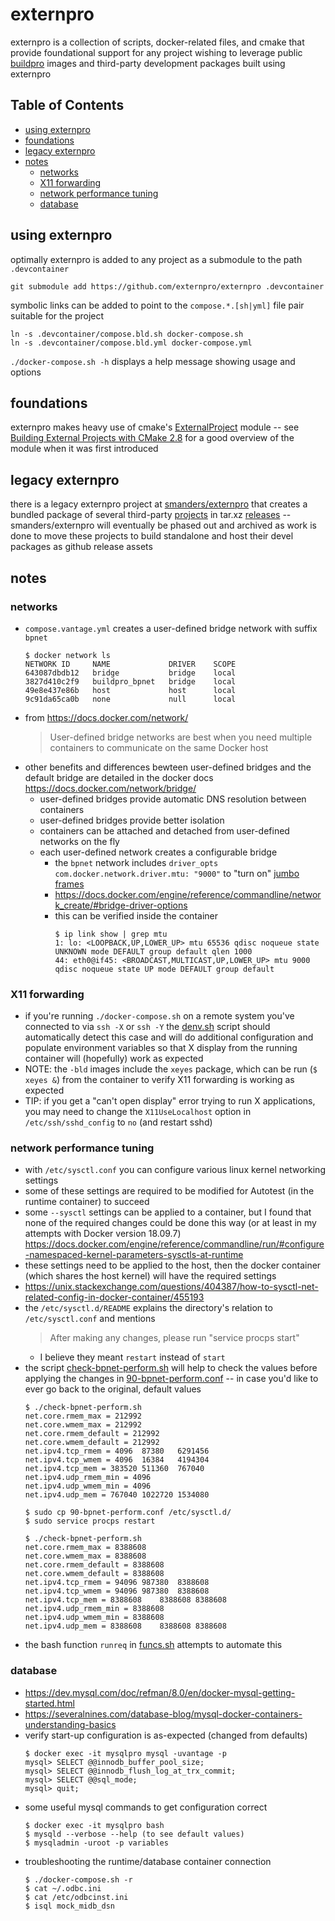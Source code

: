 # externpro

externpro is a collection of scripts, docker-related files, and cmake that provide foundational
support for any project wishing to leverage public [buildpro](https://github.com/externpro/buildpro)
images and third-party development packages built using externpro

## Table of Contents
- [using externpro](#using-externpro)
- [foundations](#foundations)
- [legacy externpro](#legacy-externpro)
- [notes](#notes)
  - [networks](#networks)
  - [X11 forwarding](#X11-forwarding)
  - [network performance tuning](#network-performance-tuning)
  - [database](#database)

## using externpro

optimally externpro is added to any project as a submodule to the path `.devcontainer`
```
git submodule add https://github.com/externpro/externpro .devcontainer
```
symbolic links can be added to point to the `compose.*.[sh|yml]` file pair suitable for the project
```
ln -s .devcontainer/compose.bld.sh docker-compose.sh
ln -s .devcontainer/compose.bld.yml docker-compose.yml
```
`./docker-compose.sh -h` displays a help message showing usage and options

## foundations

externpro makes heavy use of cmake's
[ExternalProject](https://cmake.org/cmake/help/latest/module/ExternalProject.html) module -- see
[Building External Projects with CMake 2.8](https://www.kitware.com/main/wp-content/uploads/2016/01/kitware_quarterly1009.pdf)
for a good overview of the module when it was first introduced

## legacy externpro

there is a legacy externpro project at [smanders/externpro](https://github.com/smanders/externpro)
that creates a bundled package of several third-party
[projects](https://github.com/smanders/externpro/blob/master/projects/README.md) in tar.xz
[releases](https://github.com/smanders/externpro/releases) -- smanders/externpro will eventually be
phased out and archived as work is done to move these projects to build standalone and host their
devel packages as github release assets

## notes

### networks
* `compose.vantage.yml` creates a user-defined bridge network with suffix `bpnet`
  ```
  $ docker network ls
  NETWORK ID     NAME             DRIVER    SCOPE
  643087dbdb12   bridge           bridge    local
  3827d410c2f9   buildpro_bpnet   bridge    local
  49e8e437e86b   host             host      local
  9c91da65ca0b   none             null      local
  ```
* from https://docs.docker.com/network/
  > User-defined bridge networks are best when you need multiple containers to
    communicate on the same Docker host
* other benefits and differences bewteen user-defined bridges and the default bridge
  are detailed in the docker docs
  https://docs.docker.com/network/bridge/
  * user-defined bridges provide automatic DNS resolution between containers
  * user-defined bridges provide better isolation
  * containers can be attached and detached from user-defined networks on the fly
  * each user-defined network creates a configurable bridge
    * the `bpnet` network includes `driver_opts`
      `com.docker.network.driver.mtu: "9000"`
      to "turn on" [jumbo frames](https://en.wikipedia.org/wiki/Jumbo_frame)
    * https://docs.docker.com/engine/reference/commandline/network_create/#bridge-driver-options
    * this can be verified inside the container
      ```
      $ ip link show | grep mtu
      1: lo: <LOOPBACK,UP,LOWER_UP> mtu 65536 qdisc noqueue state UNKNOWN mode DEFAULT group default qlen 1000
      44: eth0@if45: <BROADCAST,MULTICAST,UP,LOWER_UP> mtu 9000 qdisc noqueue state UP mode DEFAULT group default
      ```

### X11 forwarding
* if you're running `./docker-compose.sh` on a remote system you've connected to via `ssh -X` or `ssh -Y`
  the [denv.sh](denv.sh) script should automatically detect this case and will do additional
  configuration and populate environment variables so that X display from the running container will (hopefully)
  work as expected
* NOTE: the `-bld` images include the `xeyes` package, which can be run (`$ xeyes &`) from the
  container to verify X11 forwarding is working as expected
* TIP: if you get a "can't open display" error trying to run X applications, you may need
  to change the `X11UseLocalhost` option in `/etc/ssh/sshd_config` to `no` (and restart sshd)

### network performance tuning
* with `/etc/sysctl.conf` you can configure various linux kernel networking settings
* some of these settings are required to be modified for Autotest
  (in the runtime container) to succeed
* some `--sysctl` settings can be applied to a container, but I found that none of the required changes
  could be done this way (or at least in my attempts with Docker version 18.09.7)
  https://docs.docker.com/engine/reference/commandline/run/#configure-namespaced-kernel-parameters-sysctls-at-runtime
* these settings need to be applied to the host, then the docker container
  (which shares the host kernel) will have the required settings
* https://unix.stackexchange.com/questions/404387/how-to-sysctl-net-related-config-in-docker-container/455193
* the `/etc/sysctl.d/README` explains the directory's relation to `/etc/sysctl.conf` and mentions
  > After making any changes, please run "service procps start"
  * I believe they meant `restart` instead of `start`
* the script [check-bpnet-perform.sh](check-bpnet-perform.sh) will help
  to check the values before applying the changes in
  [90-bpnet-perform.conf](90-bpnet-perform.conf) -- in case you'd like to
  ever go back to the original, default values
  ```
  $ ./check-bpnet-perform.sh
  net.core.rmem_max = 212992
  net.core.wmem_max = 212992
  net.core.rmem_default = 212992
  net.core.wmem_default = 212992
  net.ipv4.tcp_rmem = 4096	87380	6291456
  net.ipv4.tcp_wmem = 4096	16384	4194304
  net.ipv4.tcp_mem = 383520	511360	767040
  net.ipv4.udp_rmem_min = 4096
  net.ipv4.udp_wmem_min = 4096
  net.ipv4.udp_mem = 767040	1022720	1534080

  $ sudo cp 90-bpnet-perform.conf /etc/sysctl.d/
  $ sudo service procps restart

  $ ./check-bpnet-perform.sh
  net.core.rmem_max = 8388608
  net.core.wmem_max = 8388608
  net.core.rmem_default = 8388608
  net.core.wmem_default = 8388608
  net.ipv4.tcp_rmem = 94096	987380	8388608
  net.ipv4.tcp_wmem = 94096	987380	8388608
  net.ipv4.tcp_mem = 8388608	8388608	8388608
  net.ipv4.udp_rmem_min = 8388608
  net.ipv4.udp_wmem_min = 8388608
  net.ipv4.udp_mem = 8388608	8388608	8388608
  ```
* the bash function `runreq` in [funcs.sh](funcs.sh) attempts to automate this

### database
* https://dev.mysql.com/doc/refman/8.0/en/docker-mysql-getting-started.html
* https://severalnines.com/database-blog/mysql-docker-containers-understanding-basics
* verify start-up configuration is as-expected (changed from defaults)
  ```
  $ docker exec -it mysqlpro mysql -uvantage -p
  mysql> SELECT @@innodb_buffer_pool_size;
  mysql> SELECT @@innodb_flush_log_at_trx_commit;
  mysql> SELECT @@sql_mode;
  mysql> quit;
  ```
* some useful mysql commands to get configuration correct
  ```
  $ docker exec -it mysqlpro bash
  $ mysqld --verbose --help (to see default values)
  $ mysqladmin -uroot -p variables
  ```
* troubleshooting the runtime/database container connection
  ```
  $ ./docker-compose.sh -r
  $ cat ~/.odbc.ini
  $ cat /etc/odbcinst.ini
  $ isql mock_midb_dsn
  ```
